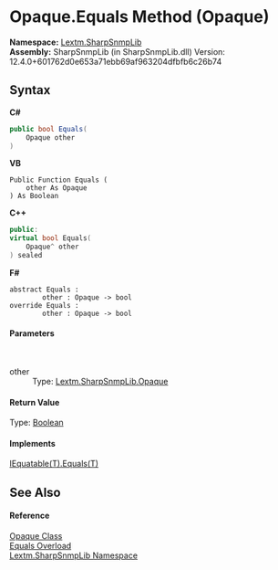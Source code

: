 # Opaque.Equals Method (Opaque)
 

**Namespace:**&nbsp;<a href="N_Lextm_SharpSnmpLib">Lextm.SharpSnmpLib</a><br />**Assembly:**&nbsp;SharpSnmpLib (in SharpSnmpLib.dll) Version: 12.4.0+601762d0e653a71ebb69af963204dfbfb6c26b74

## Syntax

**C#**<br />
``` C#
public bool Equals(
	Opaque other
)
```

**VB**<br />
``` VB
Public Function Equals ( 
	other As Opaque
) As Boolean
```

**C++**<br />
``` C++
public:
virtual bool Equals(
	Opaque^ other
) sealed
```

**F#**<br />
``` F#
abstract Equals : 
        other : Opaque -> bool 
override Equals : 
        other : Opaque -> bool 
```


#### Parameters
&nbsp;<dl><dt>other</dt><dd>Type: <a href="T_Lextm_SharpSnmpLib_Opaque">Lextm.SharpSnmpLib.Opaque</a><br /></dd></dl>

#### Return Value
Type: <a href="https://docs.microsoft.com/dotnet/api/system.boolean" target="_blank" rel="noopener noreferrer">Boolean</a>

#### Implements
<a href="https://docs.microsoft.com/dotnet/api/system.iequatable-1.equals#System_IEquatable_1_Equals__0_" target="_blank" rel="noopener noreferrer">IEquatable(T).Equals(T)</a><br />

## See Also


#### Reference
<a href="T_Lextm_SharpSnmpLib_Opaque">Opaque Class</a><br /><a href="Overload_Lextm_SharpSnmpLib_Opaque_Equals">Equals Overload</a><br /><a href="N_Lextm_SharpSnmpLib">Lextm.SharpSnmpLib Namespace</a><br />
